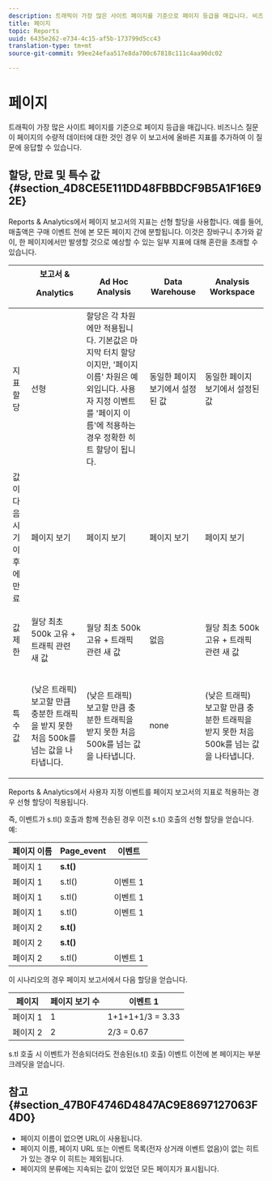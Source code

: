 ```yaml
---
description: 트래픽이 가장 많은 사이트 페이지를 기준으로 페이지 등급을 매깁니다. 비즈니스 질문이 페이지의 수량적 데이터에 대한 것인 경우 이 보고서에 올바른 지표를 추가하여 이 질문에 응답할 수 있습니다.
title: 페이지
topic: Reports
uuid: 6435e262-e734-4c15-af5b-173799d5cc43
translation-type: tm+mt
source-git-commit: 99ee24efaa517e8da700c67818c111c4aa90dc02

---
```



# 페이지

트래픽이 가장 많은 사이트 페이지를 기준으로 페이지 등급을 매깁니다. 비즈니스 질문이 페이지의 수량적 데이터에 대한 것인 경우 이 보고서에 올바른 지표를 추가하여 이 질문에 응답할 수 있습니다.

## 할당, 만료 및 특수 값 {#section_4D8CE5E111DD48FBBDCF9B5A1F16E92E}

Reports &amp; Analytics에서 페이지 보고서의 지표는 선형 할당을 사용합니다. 예를 들어, 매출액은 구매 이벤트 전에 본 모든 페이지 간에 분할됩니다. 이것은 장바구니 추가와 같이, 한 페이지에서만 발생할 것으로 예상할 수 있는 일부 지표에 대해 혼란을 초래할 수 있습니다.

<table id="table_EC7423532C7E44DE97B7FC0321585A2B"> 
 <thead> 
  <tr> 
   <th colname="col1" class="entry"> </th> 
   <th colname="col2" class="entry">보고서 &amp; <p>Analytics </p> </th> 
   <th colname="col3" class="entry"> Ad Hoc Analysis </th> 
   <th colname="col4" class="entry"> Data Warehouse </th> 
   <th colname="col5" class="entry"> Analysis Workspace </th> 
  </tr>
 </thead>
 <tbody> 
  <tr> 
   <td colname="col1"> 지표 할당 </td> 
   <td colname="col2"> 선형 </td> 
   <td colname="col3"> 할당은 각 차원에만 적용됩니다. 기본값은 마지막 터치 할당이지만, '페이지 이름' 차원은 예외입니다. 사용자 지정 이벤트를 '페이지 이름'에 적용하는 경우 정확한 히트 할당이 됩니다. </td> 
   <td colname="col4"> <p>동일한 페이지 보기에서 설정된 값 </p> </td> 
   <td colname="col5"> <p>동일한 페이지 보기에서 설정된 값 </p> </td> 
  </tr> 
  <tr> 
   <td colname="col1"> 값이 다음 시기 이후에 만료 </td> 
   <td colname="col2"> 페이지 보기 </td> 
   <td colname="col3"> 페이지 보기 </td> 
   <td colname="col4"> 페이지 보기 </td> 
   <td colname="col5"> 페이지 보기 </td> 
  </tr> 
  <tr> 
   <td colname="col1"> 값 제한 </td> 
   <td colname="col2"> <p>월당 최초 500k 고유 + 트래픽 관련 새 값 </p> </td> 
   <td colname="col3"> <p>월당 최초 500k 고유 + 트래픽 관련 새 값 </p> </td> 
   <td colname="col4"> 없음 </td> 
   <td colname="col5"> <p>월당 최초 500k 고유 + 트래픽 관련 새 값 </p> </td> 
  </tr> 
  <tr> 
   <td colname="col1"> 특수 값 </td> 
   <td colname="col2"> <p>(낮은 트래픽) 보고할 만큼 충분한 트래픽을 받지 못한 처음 500k를 넘는 값을 나타냅니다. </p> </td> 
   <td colname="col3"> <p>(낮은 트래픽) 보고할 만큼 충분한 트래픽을 받지 못한 처음 500k를 넘는 값을 나타냅니다. </p> </td> 
   <td colname="col4"> none </td> 
   <td colname="col5"> <p>(낮은 트래픽) 보고할 만큼 충분한 트래픽을 받지 못한 처음 500k를 넘는 값을 나타냅니다. </p> </td> 
  </tr> 
 </tbody> 
</table>

Reports &amp; Analytics에서 사용자 지정 이벤트를 페이지 보고서의 지표로 적용하는 경우 선형 할당이 적용됩니다.

즉, 이벤트가 s.tl() 호출과 함께 전송된 경우 이전 s.t() 호출의 선형 할당을 얻습니다. 예:

| 페이지 이름 | Page_event | 이벤트 |
|---|---|---|
| 페이지 1 | **s.t()** |  |
| 페이지 1 | s.tl() | 이벤트 1 |
| 페이지 1 | s.tl() | 이벤트 1 |
| 페이지 1 | s.tl() | 이벤트 1 |
| 페이지 2 | **s.t()** |  |
| 페이지 2 | **s.t()** |  |
| 페이지 2 | s.tl() | 이벤트 1 |

이 시나리오의 경우 페이지 보고서에서 다음 할당을 얻습니다.

| 페이지 | 페이지 보기 수 | 이벤트 1 |
|---|---|---|
| 페이지 1 | 1 | 1+1+1+1/3 = 3.33 |
| 페이지 2 | 2 | 2/3 = 0.67 |

s.tl 호출 시 이벤트가 전송되더라도 전송된(s.t() 호출) 이벤트 이전에 본 페이지는 부분 크레딧을 얻습니다.

## 참고 {#section_47B0F4746D4847AC9E8697127063F4D0}

* 페이지 이름이 없으면 URL이 사용됩니다.
* 페이지 이름, 페이지 URL 또는 이벤트 목록(전자 상거래 이벤트 없음)이 없는 히트가 있는 경우 이 히트는 제외됩니다.
* 페이지의 분류에는 지속되는 값이 있었던 모든 페이지가 표시됩니다.

